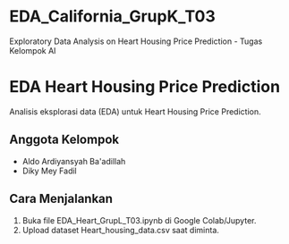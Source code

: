 # EDA_California_GrupK_T03
 Exploratory Data Analysis on Heart Housing Price Prediction - Tugas Kelompok AI
# EDA Heart Housing Price Prediction  
Analisis eksplorasi data (EDA) untuk Heart Housing Price Prediction.  

## Anggota Kelompok  

- Aldo Ardiyansyah Ba'adillah
- Diky Mey Fadil

## Cara Menjalankan  
1. Buka file EDA_Heart_GrupL_T03.ipynb di Google Colab/Jupyter.  
2. Upload dataset Heart_housing_data.csv saat diminta.

